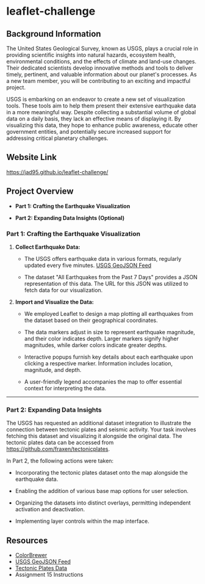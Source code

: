 # leaflet-challenge

## Background Information

The United States Geological Survey, known as USGS, plays a crucial role in providing scientific insights into natural hazards, ecosystem health, environmental conditions, and the effects of climate and land-use changes. Their dedicated scientists develop innovative methods and tools to deliver timely, pertinent, and valuable information about our planet's processes. As a new team member, you will be contributing to an exciting and impactful project.

USGS is embarking on an endeavor to create a new set of visualization tools. These tools aim to help them present their extensive earthquake data in a more meaningful way. Despite collecting a substantial volume of global data on a daily basis, they lack an effective means of displaying it. By visualizing this data, they hope to enhance public awareness, educate other government entities, and potentially secure increased support for addressing critical planetary challenges.

## Website Link
https://jad95.github.io/leaflet-challenge/

## Project Overview

* **Part 1: Crafting the Earthquake Visualization**

* **Part 2: Expanding Data Insights (Optional)**

### Part 1: Crafting the Earthquake Visualization

1. **Collect Earthquake Data:**

   * The USGS offers earthquake data in various formats, regularly updated every five minutes. [USGS GeoJSON Feed](http://earthquake.usgs.gov/earthquakes/feed/v1.0/geojson.php)

   * The dataset "All Earthquakes from the Past 7 Days" provides a JSON representation of this data. The URL for this JSON was utilized to fetch data for our visualization.

2. **Import and Visualize the Data:**

   * We employed Leaflet to design a map plotting all earthquakes from the dataset based on their geographical coordinates.

   * The data markers adjust in size to represent earthquake magnitude, and their color indicates depth. Larger markers signify higher magnitudes, while darker colors indicate greater depths.

   * Interactive popups furnish key details about each earthquake upon clicking a respective marker. Information includes location, magnitude, and depth.

   * A user-friendly legend accompanies the map to offer essential context for interpreting the data.

- - -

### Part 2: Expanding Data Insights

The USGS has requested an additional dataset integration to illustrate the connection between tectonic plates and seismic activity. Your task involves fetching this dataset and visualizing it alongside the original data. The tectonic plates data can be accessed from <https://github.com/fraxen/tectonicplates>.

In Part 2, the following actions were taken:

* Incorporating the tectonic plates dataset onto the map alongside the earthquake data.

* Enabling the addition of various base map options for user selection.

* Organizing the datasets into distinct overlays, permitting independent activation and deactivation.

* Implementing layer controls within the map interface.

## Resources

* [ColorBrewer](https://colorbrewer2.org/)
* [USGS GeoJSON Feed](http://earthquake.usgs.gov/earthquakes/feed/v1.0/geojson.php)
* [Tectonic Plates Data](https://github.com/fraxen/tectonicplates)
* Assignment 15 Instructions

